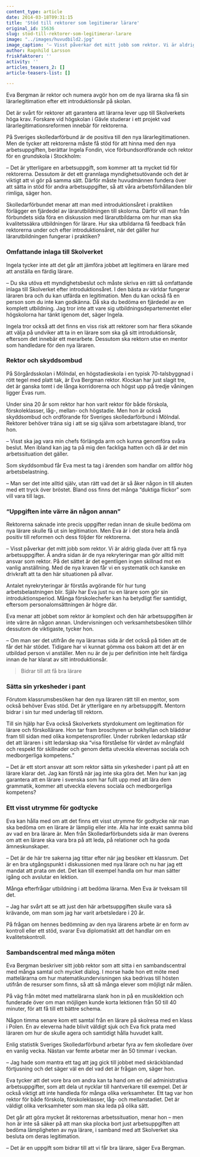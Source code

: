 ```yaml
---
content_type: article
date: 2014-03-18T09:31:15
title: 'Stöd till rektorer som legitimerar lärare'
original_id: 15636
slug: stod-till-rektorer-som-legitimerar-larare
image: "../images/huvudbild2.jpg"
image_caption: '– Visst påverkar det mitt jobb som rektor. Vi är aldrig glada över att få nya arbetsuppgifter. Å andra sidan är nya rekryteringar alltid mitt ansvar. Det säger Eva Bergman, rektor på Sörgårdsskolan i Mölndal. Hon har fått en ny arbetsuppgift med att avgöra om de nya lärarna på hennes skola ska få sin lärarlegitimation efter ett introduktionsår på skolan.'
author: Ragnhild Larsson
friskfaktorer: ''
activity: ''
articles_teasers_2: []
article-teasers-list: []

---
```


Eva Bergman är rektor och numera avgör hon om de nya lärarna ska få sin lärarlegitimation efter ett introduktionsår på skolan.

Det är svårt för rektorer att garantera att lärarna lever upp till Skolverkets höga krav. Forskare vid högskolan i Gävle studerar i ett projekt vad lärarlegitimationsreformen innebär för rektorerna.

På Sveriges skolledarförbund är de positiva till den nya lärarlegitimationen. Men de tycker att rektorerna måste få stöd för att hinna med den nya arbetsuppgiften, berättar Ingela Fondin, vice förbundsordförande och rektor för en grundskola i Stockholm:

– Det är ytterligare en arbetsuppgift, som kommer att ta mycket tid för rektorerna. Dessutom är det ett grannlaga myndighetsutövande och det är viktigt att vi gör på samma sätt. Därför måste huvudmännen fundera över att sätta in stöd för andra arbetsuppgifter, så att våra arbetsförhållanden blir rimliga, säger hon.

Skolledarförbundet menar att man med introduktionsåret i praktiken förlägger en fjärdedel av lärarutbildningen till skolorna. Därför vill man från förbundets sida föra en diskussion med lärarutbildarna om hur man ska kvalitetssäkra utbildningen för lärare. Hur ska utbildarna få feedback från rektorerna under och efter introduktionsåret, när det gäller hur lärarutbildningen fungerar i praktiken?

### Omfattande inlaga till Skolverket

Ingela tycker inte att det går att jämföra jobbet att legitimera en lärare med att anställa en färdig lärare.

– Du ska utöva ett myndighetsbeslut och måste skriva en rätt så omfattande inlaga till Skolverket efter introduktionsåret. I den bästa av världar fungerar läraren bra och du kan utfärda en legitimation. Men du kan också få en person som du inte kan godkänna. Då ska du bedöma en fjärdedel av en komplett utbildning. Jag tror inte att vare sig utbildningsdepartementet eller högskolorna har tänkt igenom det, säger Ingela.

Ingela tror också att det finns en viss risk att rektorer som har flera sökande att välja på undviker att ta in en lärare som ska gå sitt introduktionsår, eftersom det innebär ett merarbete. Dessutom ska rektorn utse en mentor som handledare för den nya läraren.

### Rektor och skyddsombud

På Sörgårdsskolan i Mölndal, en högstadieskola i en typisk 70-talsbyggnad i rött tegel med platt tak, är Eva Bergman rektor. Klockan har just slagit tre, det är ganska tomt i de långa korridorerna och högst upp på tredje våningen ligger Evas rum.

Under sina 20 år som rektor har hon varit rektor för både förskola, förskoleklasser, låg-, mellan- och högstadie. Men hon är också skyddsombud och ordförande för Sveriges skolledarförbund i Mölndal. Rektorer behöver träna sig i att se sig själva som arbetstagare ibland, tror hon.

– Visst ska jag vara min chefs förlängda arm och kunna genomföra svåra beslut. Men ibland kan jag ta på mig den fackliga hatten och då är det min arbetssituation det gäller.

Som skyddsombud får Eva mest ta tag i ärenden som handlar om alltför hög arbetsbelastning.

– Man ser det inte alltid själv, utan rätt vad det är så åker någon in till akuten med ett tryck över bröstet. Bland oss finns det många “duktiga flickor” som vill vara till lags.

### “Uppgiften inte värre än någon annan”

Rektorerna saknade inte precis uppgifter redan innan de skulle bedöma om nya lärare skulle få ut sin legitimation. Men Eva är i det stora hela ändå positiv till reformen och dess följder för rektorerna.

– Visst påverkar det mitt jobb som rektor. Vi är aldrig glada över att få nya arbetsuppgifter. Å andra sidan är de nya rekryteringar man gör alltid mitt ansvar som rektor. På det sättet är det egentligen ingen skillnad mot en vanlig anställning. Med de nya kraven får vi en systematik och kanske en drivkraft att ta den här situationen på allvar.

Antalet nyrekryteringar är förstås avgörande för hur tung arbetsbelastningen blir. Själv har Eva just nu en lärare som gör sin introduktionsperiod. Många förskolechefer kan ha betydligt fler samtidigt, eftersom personalomsättningen är högre där.

Eva menar att jobbet som rektor är komplext och den här arbetsuppgiften är inte värre än någon annan. Undervisningen och verksamhetsbesöken tillhör dessutom de viktigaste, tycker hon.

– Om man ser det utifrån de nya lärarnas sida är det också på tiden att de får det här stödet. Tidigare har vi kunnat gömma oss bakom att det är en utbildad person vi anställer. Men nu är de ju per definition inte helt färdiga innan de har klarat av sitt introduktionsår.

> Bidrar till att få bra lärare

### Sätta sin yrkesheder i pant

Förutom klassrumsbesöken har den nya läraren rätt till en mentor, som också behöver Evas stöd. Det är ytterligare en ny arbetsuppgift. Mentorn bidrar i sin tur med underlag till rektorn.

Till sin hjälp har Eva också Skolverkets styrdokument om legitimation för lärare och förskollärare. Hon tar fram broschyren ur bokhyllan och bläddrar fram till sidan med olika kompetensprofiler. Under rubriken ledarskap står det att läraren i sitt ledarskap ska “visa förståelse för värdet av mångfald och respekt för skillnader och genom detta utveckla elevernas sociala och medborgerliga kompetens.”

– Det är ett stort ansvar att som rektor sätta sin yrkesheder i pant på att en lärare klarar det. Jag kan förstå när jag inte ska göra det. Men hur kan jag garantera att en lärare i svenska som har fullt upp med att lära dem grammatik, kommer att utveckla elevens sociala och medborgerliga kompetens?

### Ett visst utrymme för godtycke

Eva kan hålla med om att det finns ett visst utrymme för godtycke när man ska bedöma om en lärare är lämplig eller inte. Alla har inte exakt samma bild av vad en bra lärare är. Men från Skolledarförbundets sida är man överens om att en lärare ska vara bra på att leda, på relationer och ha goda ämneskunskaper.

– Det är de här tre sakerna jag tittar efter när jag besöker ett klassrum. Det är en bra utgångspunkt i diskussionen med nya lärare och nu har jag ett mandat att prata om det. Det kan till exempel handla om hur man sätter igång och avslutar en lektion.

Många efterfrågar utbildning i att bedöma lärarna. Men Eva är tveksam till det.

– Jag har svårt att se att just den här arbetsuppgiften skulle vara så krävande, om man som jag har varit arbetsledare i 20 år.

På frågan om hennes bedömning av den nya lärarens arbete är en form av kontroll eller ett stöd, svarar Eva diplomatiskt att det handlar om en kvalitetskontroll.

### Sambandscentral med många möten

Eva Bergman beskriver sitt jobb rektor som att sitta i en sambandscentral med många samtal och mycket dialog. I morse hade hon ett möte med mattelärarna om hur matematikundervisningen ska bedrivas till hösten utifrån de resurser som finns, så att så många elever som möjligt når målen.

På väg från mötet med mattelärarna slank hon in på en musiklektion och funderade över om man möjligen kunde korta lektionen från 50 till 40 minuter, för att få till ett bättre schema.

Någon timma senare kom ett samtal från en lärare på skolresa med en klass i Polen. En av eleverna hade blivit väldigt sjuk och Eva fick prata med läraren om hur de skulle agera och samtidigt hålla huvudet kallt.

Enlig statistik Sveriges Skolledarförbund arbetar fyra av fem skolledare över en vanlig vecka. Nästan var femte arbetar mer än 50 timmar i veckan.

– Jag hade som mantra ett tag att jag gick till jobbet med skräckblandad förtjusning och det säger väl en del vad det är frågan om, säger hon.

Eva tycker att det vore bra om andra kan ta hand om en del administrativa arbetsuppgifter, som att dela ut nycklar till hantverkare till exempel. Det är också viktigt att inte handleda för många olika verksamheter. Ett tag var hon rektor för både förskola, förskoleklasser, låg- och mellanstadiet. Det är väldigt olika verksamheter som man ska leda på olika sätt.

Det går att göra mycket åt rektorernas arbetssituation, menar hon – men hon är inte så säker på att man ska plocka bort just arbetsuppgiften att bedöma lämpligheten av nya lärare, i samband med att Skolverket ska besluta om deras legitimation.

– Det är en uppgift som bidrar till att vi får bra lärare, säger Eva Bergman.


